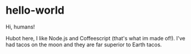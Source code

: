 # hello-world

Hi, humans!

Hubot here, I like Node.js and Coffeescript (that's what im made of!).
I've had tacos on the moon and they are far superior to Earth tacos.
